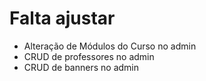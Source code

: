 # Falta ajustar

- Alteração de Módulos do Curso no admin
- CRUD de professores no admin
- CRUD de banners no admin
